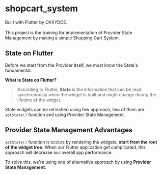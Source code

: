 # <b>shopcart_system</b>

Built with Flutter by OXXYDDE.
<br></br>
This project is the training for implementation of Provider State Management by making a simple Shopping Cart System.

## **State on Flutter**

Before we start from the Provider itself, we must know the State's fundamental.

**What is State on Flutter?**
> According to Flutter, **State** is the information that can be read synchronously when the widget is built and might change during the lifetime of the widget.

State widgets can be refreshed using few approach, two of them are `setState()` function and using Provider State Management.

## **Provider State Management Advantages**
`setState()` function is occurs by rendering the widgets, **start from the root of the widget tree.** When our Flutter application get complicated, this approach will decrease our overall app performance.

To solve this, we're using one of alternative approach by using **Provider State Management**.